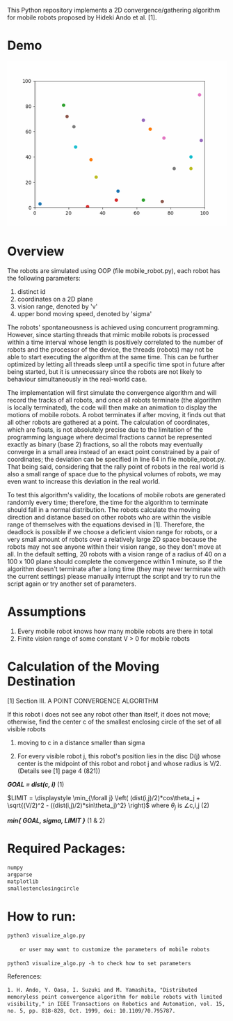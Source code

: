 This Python repository implements a 2D convergence/gathering algorithm for mobile robots proposed by Hideki Ando et al. [1].

# Demo 
![](https://github.com/HengZ121/Distributed-Points-Convergence/blob/main/demo.gif)

# Overview

The robots are simulated using OOP (file mobile_robot.py), each robot has the following parameters:
1. distinct id
2. coordinates on a 2D plane
3. vision range, denoted by 'v'
4. upper bond moving speed, denoted by 'sigma'

The robots' spontaneousness is achieved using concurrent programming. However, since starting threads that mimic mobile robots is processed within a time interval whose length is positively correlated to the number of robots and the processor of the device, the threads (robots) may not be able to start executing the algorithm at the same time. This can be further optimized by letting all threads sleep until a specific time spot in future after being started, but it is unnecessary since the robots are not likely to behaviour simultaneously in the real-world case. 

The implementation will first simulate the convergence algorithm and will record the tracks of all robots, and once all robots terminate (the algorithm is locally terminated), the code will then make an animation to display the motions of mobile robots. A robot terminates if after moving, it finds out that all other robots are gathered at a point. The calculation of coordinates, which are floats, is not absolutely precise due to the limitation of the programming language where decimal fractions cannot be represented exactly as binary (base 2) fractions, so all the robots may eventually converge in a small area instead of an exact point constrained by a pair of coordinates; the deviation can be specified in line 64 in file mobile_robot.py. That being said, considering that the rally point of robots in the real world is also a small range of space due to the physical volumes of robots, we may even want to increase this deviation in the real world.

To test this algorithm's validity, the locations of mobile robots are generated randomly every time; therefore, the time for the algorithm to terminate should fall in a normal distribution. The robots calculate the moving direction and distance based on other robots who are within the visible range of themselves with the equations devised in [1]. Therefore, the deadlock is possible if we choose a deficient vision range for robots, or a very small amount of robots over a relatively large 2D space because the robots may not see anyone within their vision range, so they don't move at all. In the default setting, 20 robots with a vision range of a radius of 40 on a 100 x 100 plane should complete the convergence within 1 minute, so if the algorithm doesn't terminate after a long time (they may never terminate with the current settings) please manually interrupt the script and try to run the script again or try another set of parameters.

# Assumptions

1. Every mobile robot knows how many mobile robots are there in total
2. Finite vision range of some constant V > 0 for mobile robots

# Calculation of the Moving Destination

[1] Section III. A POINT CONVERGENCE ALGORITHM

If this robot i does not see any robot other than itself, it does not move; otherwise, find the center c of the smallest enclosing circle of the set of all visible robots 
    
1. moving to c in a distance smaller than sigma
        
2. For every visible robot j, this robot's position lies in the disc D(j) whose center is the midpoint of this robot and robot j and whose radius is V/2. (Details see [1] page 4 (821))


***GOAL = dist(c, i)***  (1)

$LIMIT = \displaystyle \min_{\forall j} \left( (dist(i,j)/2)*cos\theta_j + \sqrt{(V/2)^2 - ((dist(i,j)/2)*sin\theta_j)^2}  \right)$  where $\theta_j$ is ∠c,i,j  (2)

***min{ GOAL, sigma, LIMIT }***  (1 & 2)


# Required Packages:
    numpy
    argparse
    matplotlib
    smallestenclosingcircle

# How to run:

    python3 visualize_algo.py

        or user may want to customize the parameters of mobile robots

    python3 visualize_algo.py -h to check how to set parameters

References:

    1. H. Ando, Y. Oasa, I. Suzuki and M. Yamashita, "Distributed memoryless point convergence algorithm for mobile robots with limited visibility," in IEEE Transactions on Robotics and Automation, vol. 15, no. 5, pp. 818-828, Oct. 1999, doi: 10.1109/70.795787.
